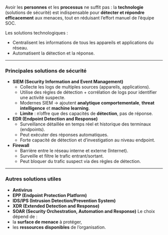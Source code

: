 Avoir les **personnes** et les **processus** ne suffit pas : la **technologie** (solutions de sécurité) est indispensable pour **détecter et répondre efficacement** aux menaces, tout en réduisant l’effort manuel de l’équipe SOC.

Les solutions technologiques :
- Centralisent les informations de tous les appareils et applications du réseau.
- Automatisent la détection et la réponse.
---
### Principales solutions de sécurité
- **SIEM (Security Information and Event Management)**
    - Collecte les logs de multiples sources (appareils, applications).
    - Utilise des règles de détection + corrélation de logs pour identifier une activité suspecte.
    - Modernes SIEM → ajoutent **analytique comportementale**, **threat intelligence** et **machine learning**.
    - **Limite** : n’offre que des capacités de **détection**, pas de réponse.
- **EDR (Endpoint Detection and Response)**
    - Surveillance détaillée en temps réel et historique des terminaux (endpoints).
    - Peut exécuter des réponses automatiques.
    - Forte capacité de détection et d’investigation au niveau endpoint.
- **Firewall**
    - Barrière entre le réseau interne et externe (Internet).
    - Surveille et filtre le trafic entrant/sortant.
    - Peut bloquer du trafic suspect via des règles de détection.

---

### Autres solutions utiles

- **Antivirus**
- **EPP (Endpoint Protection Platform)**
- **IDS/IPS (Intrusion Detection/Prevention System)**
- **XDR (Extended Detection and Response)**
- **SOAR (Security Orchestration, Automation and Response)**
Le choix dépend de :
- la **surface de menace** à protéger,
- les **ressources disponibles** de l’organisation.